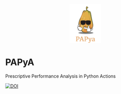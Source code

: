 <p align="center">
<img src="https://github.com/DataSystemsGroupUT/PAPyA/blob/main/figs/papayalogo.png" width="100"/>
</p>

# PAPyA

Prescriptive Performance Analysis  in Python Actions 

[![DOI](https://zenodo.org/badge/487547762.svg)](https://zenodo.org/badge/latestdoi/487547762)



